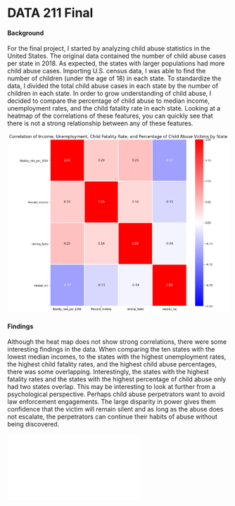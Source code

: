 # DATA 211 Final
#### Background
For the final project, I started by analyzing child abuse statistics in the United States. The original data contained the number of child abuse cases per state in 2018. As expected, the states with larger populations had more child abuse cases. Importing U.S. census data, I was able to find the number of children (under the age of 18) in each state. To standardize the data, I divided the total child abuse cases in each state by the number of children in each state. In order to grow understanding of child abuse, I decided to compare the percentage of child abuse to median income, unemployment rates, and the child fatality rate in each state. Looking at a heatmap of the correlations of these features, you can quickly see that there is not a strong relationship between any of these features. 

![Heatmap of Percentage of Child Abuse, Child Fatality Rate, Median Income, and Unemployment Rates](Correlation_Final.png)

#### Findings
Although the heat map does not show strong correlations, there were some interesting findings in the data. When comparing the ten states with the lowest median incomes, to the states with the highest unemployment rates, the highest child fatality rates, and the highest child abuse percentages, there was some overlapping. Interestingly, the states with the highest fatality rates and the states with the highest percentage of child abuse only had two states overlap. This may be interesting to look at further from a psychological perspective. Perhaps child abuse perpetrators want to avoid law enforcement engagements. The large disparity in power gives them confidence that the victim will remain silent and as long as the abuse does not escalate, the perpetrators can continue their habits of abuse without being discovered. 

![](abuse_perc.html)

